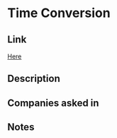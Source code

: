 # Time Conversion

## Link

[Here](https://www.hackerrank.com/challenges/time-conversion)

## Description

## Companies asked in

## Notes